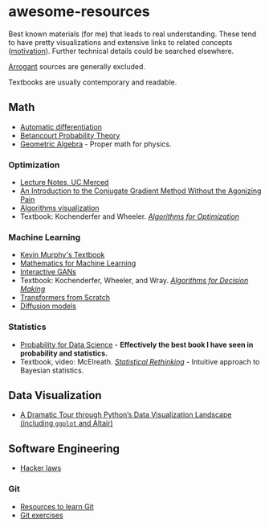 # awesome-resources

Best known materials (for me) that leads to real understanding. These tend to have pretty visualizations and extensive links to related concepts ([motivation](https://www.quora.com/Do-highly-intuitive-thinkers-generally-feel-stifled-by-highly-proof-based-rigor-heavy-mathematics-eg-that-taught-at-the-undergrad-grad-level/answer/William-Bulmer-2)). Further technical details could be searched elsewhere.

[Arrogant](https://www.reddit.com/r/math/comments/7gqhlc/what_to_say_instead_of_trivially/) sources are generally excluded.

Textbooks are usually contemporary and readable.

## Math

- [Automatic differentiation](https://www.youtube.com/watch?v=wG_nF1awSSY)
- [Betancourt Probability Theory](https://betanalpha.github.io/assets/case_studies/probability_theory.html)
- [Geometric Algebra](https://www.youtube.com/watch?v=60z_hpEAtD8) - Proper math for physics.

### Optimization
- [Lecture Notes, UC Merced](https://faculty.ucmerced.edu/mcarreira-perpinan/teaching/EECS260/lecture-notes.pdf)
- [An Introduction to the Conjugate Gradient Method Without the Agonizing Pain](https://www.cs.cmu.edu/~quake-papers/painless-conjugate-gradient.pdf)
- [Algorithms visualization](https://github.com/jiupinjia/Visualize-Optimization-Algorithms)
- Textbook: Kochenderfer and Wheeler. [_Algorithms for Optimization_](https://mykel.kochenderfer.com/textbooks/)

### Machine Learning
- [Kevin Murphy's Textbook](https://probml.github.io/pml-book/)
- [Mathematics for Machine Learning](https://mml-book.github.io)
- [Interactive GANs](https://poloclub.github.io/ganlab/)
- Textbook: Kochenderfer, Wheeler, and Wray. [_Algorithms for Decision Making_](https://algorithmsbook.com/)
- [Transformers from Scratch](https://e2eml.school/transformers.html)
- [Diffusion models](https://lilianweng.github.io/posts/2021-07-11-diffusion-models/)

### Statistics
- [Probability for Data Science](https://probability4datascience.com) - **Effectively the best book I have seen in probability and statistics.**
- Textbook, video: McElreath. [_Statistical Rethinking_](https://github.com/rmcelreath/stat_rethinking_2020) - Intuitive approach to Bayesian statistics.


## Data Visualization

- [A Dramatic Tour through Python’s Data Visualization Landscape (including `ggplot` and Altair)](https://dsaber.com/2016/10/02/a-dramatic-tour-through-pythons-data-visualization-landscape-including-ggplot-and-altair/)


## Software Engineering

- [Hacker laws](https://github.com/dwmkerr/hacker-laws)

### Git
- [Resources to learn Git](https://try.github.io/)
- [Git exercises](https://gitexercises.fracz.com/)
